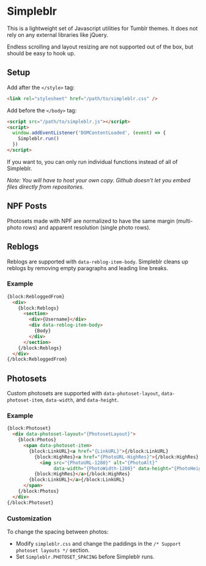 # Simpleblr

This is a lightweight set of Javascript utilities for Tumblr themes. It does not rely on any external libraries like jQuery.

Endless scrolling and layout resizing are not supported out of the box, but should be easy to hook up.

## Setup

Add after the `</style>` tag:
  
```html
<link rel="stylesheet" href="/path/to/simpleblr.css" />
```

Add before the `</body>` tag:

```html
<script src="/path/to/simpleblr.js"></script>
<script>
  window.addEventListener('DOMContentLoaded', (event) => {
    Simpleblr.run()
  })
</script>
```

If you want to, you can only run individual functions instead of all of Simpleblr.

*Note: You will have to host your own copy. Github doesn't let you embed files directly from repositories.*

## NPF Posts

Photosets made with NPF are normalized to have the same margin (multi-photo rows) and apparent resolution (single photo rows).

## Reblogs

Reblogs are supported with `data-reblog-item-body`. Simpleblr cleans up reblogs by removing empty paragraphs and leading line breaks.

### Example

```html
{block:RebloggedFrom}
  <div>
    {block:Reblogs}
      <section>
        <div>{Username}</div>
        <div data-reblog-item-body>
          {Body}
        </div>
      </section>
    {/block:Reblogs}
  </div>
{/block:RebloggedFrom}
```

## Photosets

Custom photosets are supported with `data-photoset-layout`, `data-photoset-item`, `data-width`, and `data-height`.

### Example

```html
{block:Photoset}
  <div data-photoset-layout="{PhotosetLayout}">
    {block:Photos}
      <span data-photoset-item>
        {block:LinkURL}<a href="{LinkURL}">{/block:LinkURL}
          {block:HighRes}<a href="{PhotoURL-HighRes}">{/block:HighRes}
            <img src="{PhotoURL-1280}" alt="{PhotoAlt}"
                 data-width="{PhotoWidth-1280}" data-height="{PhotoHeight-1280}">
          {block:HighRes}</a>{/block:HighRes}
        {block:LinkURL}</a>{/block:LinkURL}
      </span>
    {/block:Photos}
  </div>
{/block:Photoset}
```

### Customization

To change the spacing between photos:

- Modify `simpleblr.css` and change the paddings in the `/* Support photoset layouts */` section.
- Set `Simpleblr.PHOTOSET_SPACING` before Simpleblr runs.
